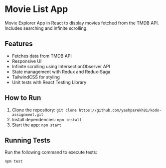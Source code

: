 # Movie List App

Movie Explorer App in React to display movies fetched from the TMDB API. Includes searching and infinite scrolling.

## Features

- Fetches data from TMDB API
- Responsive UI
- Infinite scrolling using IntersectionObserver API
- State management with Redux and Redux-Saga
- TailwindCSS for styling
- Unit tests with React Testing Library

## How to Run

1. Clone the repository: `git clone https://github.com/yashparekh81/kodo-assignment.git`
2. Install dependencies: `npm install`
3. Start the app: `npm start`

## Running Tests

Run the following command to execute tests:

```bash
npm test
```
